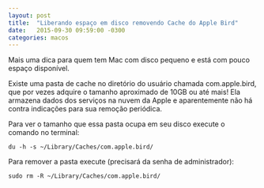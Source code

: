 ```yaml
---
layout: post
title:  "Liberando espaço em disco removendo Cache do Apple Bird"
date:   2015-09-30 09:59:00 -0300
categories: macos
---
```

Mais uma dica para quem tem Mac com disco pequeno e está com pouco espaço disponível.

Existe uma pasta de cache no diretório do usuário chamada com.apple.bird, que por vezes adquire o tamanho aproximado de 10GB ou até mais! Ela armazena dados dos serviços na nuvem da Apple e aparentemente não há contra indicações para sua remoção periódica.

Para ver o tamanho que essa pasta ocupa em seu disco execute o comando no terminal:

    du -h -s ~/Library/Caches/com.apple.bird/

Para remover a pasta execute (precisará da senha de administrador):

    sudo rm -R ~/Library/Caches/com.apple.bird/
